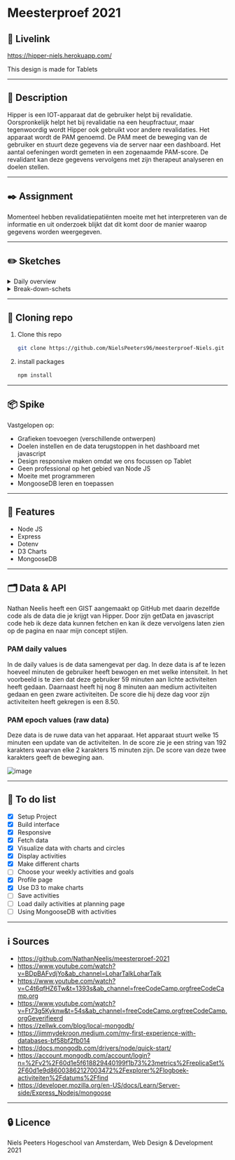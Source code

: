 # Meesterproef 2021

## 🔴 Livelink
https://hipper-niels.herokuapp.com/

This design is made for Tablets

---

<!-------------------------- New Paragraph -------------------------->

## 📖 Description
Hipper is een IOT-apparaat dat de gebruiker helpt bij revalidatie. Oorspronkelijk helpt het bij revalidatie na een heupfractuur, maar tegenwoordig wordt Hipper ook gebruikt voor andere revalidaties. Het apparaat wordt de PAM genoemd. De PAM meet de beweging van de gebruiker en stuurt deze gegevens via de server naar een dashboard. Het aantal oefeningen wordt gemeten in een zogenaamde PAM-score. De revalidant kan deze gegevens vervolgens met zijn therapeut analyseren en doelen stellen.

---

<!-------------------------- New Paragraph -------------------------->

## ✒️ Assignment
Momenteel hebben revalidatiepatiënten moeite met het interpreteren van de informatie en uit onderzoek blijkt dat dit komt door de manier waarop gegevens worden weergegeven.

---

<!-------------------------- New Paragraph -------------------------->

## ✏️ Sketches

<details>

<summary>Daily overview</summary>

![image](https://user-images.githubusercontent.com/78353674/118961070-3612c500-b964-11eb-9cfb-4a67053289f3.png)

</details>

<details>

<summary>Break-down-schets</summary>

![image](https://github.com/NielsPeeters96/meesterproef-Niels/blob/main/public/images/Break-down-schets.png)

</details>

---

<!-------------------------- New Paragraph -------------------------->

## 📡 Cloning repo
1. Clone this repo  
    ```bash
    git clone https://github.com/NielsPeeters96/meesterproef-Niels.git
    ```   

2. install packages  
    ```bash
    npm install
    ```
---

<!-------------------------- New Paragraph -------------------------->

## 📦 Spike

Vastgelopen op: 
- Grafieken toevoegen (verschillende ontwerpen)
- Doelen instellen en de data terugstoppen in het dashboard met javascript
- Design responsive maken omdat we ons focussen op Tablet
- Geen professional op het gebied van Node JS
- Moeite met programmeren
- MongooseDB leren en toepassen

---

<!-------------------------- New Paragraph -------------------------->

## 🧳 Features

- Node JS
- Express
- Dotenv
- D3 Charts
- MongooseDB

---

<!-------------------------- New Paragraph -------------------------->

## 🗂️ Data & API
Nathan Neelis heeft een GIST aangemaakt op GitHub met daarin dezelfde code als de data die je krijgt van Hipper. Door zijn getData en javascript code heb ik deze data kunnen fetchen en kan ik deze vervolgens laten zien op de pagina en naar mijn concept stijlen.

### PAM daily values
In de daily values is de data samengevat per dag.
In deze data is af te lezen hoeveel minuten de gebruiker heeft bewogen en met welke intensiteit.
In het voorbeeld is te zien dat deze gebruiker 59 minuten aan lichte activiteiten heeft gedaan.
Daarnaast heeft hij nog 8 minuten aan medium activiteiten gedaan en geen zware activiteiten.
De score die hij deze dag voor zijn activiteiten heeft gekregen is een 8.50.

### PAM epoch values (raw data)
Deze data is de ruwe data van het apparaat.
Het apparaat stuurt welke 15 minuten een update van de activiteiten.
In de score zie je een string van 192 karakters waarvan elke 2 karakters 15 minuten zijn.
De score van deze twee karakters geeft de beweging aan.

![image](https://user-images.githubusercontent.com/55492381/118803983-5f6c1c00-b8a4-11eb-9f0d-2c60b0449d88.jpg)

---

<!-------------------------- New Paragraph -------------------------->

## 📄 To do list
- [x] Setup Project
- [x] Build interface
- [x] Responsive
- [x] Fetch data
- [x] Visualize data with charts and circles
- [x] Display activities
- [x] Make different charts
- [ ] Choose your weekly activities and goals
- [x] Profile page
- [x] Use D3 to make charts
- [ ] Save activities
- [ ] Load daily activities at planning page
- [ ] Using MongooseDB with activities

---

<!-------------------------- New Paragraph -------------------------->


## ℹ️ Sources
- https://github.com/NathanNeelis/meesterproef-2021
- https://www.youtube.com/watch?v=BDpBAFvdjYo&ab_channel=LoharTalkLoharTalk 
- https://www.youtube.com/watch?v=C4t6qfHZ6Tw&t=1393s&ab_channel=freeCodeCamp.orgfreeCodeCamp.org
- https://www.youtube.com/watch?v=Ft73g5Kyknw&t=54s&ab_channel=freeCodeCamp.orgfreeCodeCamp.orgGeverifieerd
- https://zellwk.com/blog/local-mongodb/
- https://jimmydekroon.medium.com/my-first-experience-with-databases-bf58bf2fb014
- https://docs.mongodb.com/drivers/node/quick-start/
- https://account.mongodb.com/account/login?n=%2Fv2%2F60d1e5f618829440199f1b73%23metrics%2FreplicaSet%2F60d1e9d86003862127003472%2Fexplorer%2Flogboek-activiteiten%2Fdatums%2Ffind
- https://developer.mozilla.org/en-US/docs/Learn/Server-side/Express_Nodejs/mongoose

---

<!-------------------------- New Paragraph -------------------------->

## 🔒 Licence
Niels Peeters Hogeschool van Amsterdam, Web Design & Development 2021
